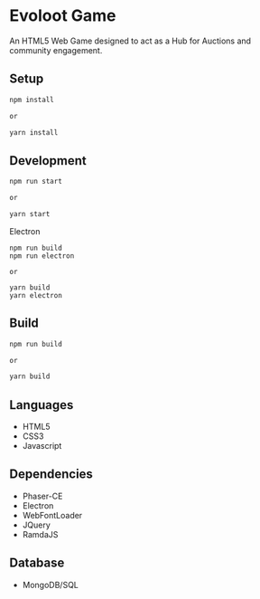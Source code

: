 # Evoloot Game

An HTML5 Web Game designed to act as a Hub for Auctions and community engagement.

## Setup

```bash
npm install 

or

yarn install 
```

## Development
```bash
npm run start

or

yarn start
```
Electron
```
npm run build
npm run electron

or

yarn build
yarn electron
```

## Build
```bash
npm run build

or

yarn build
```

## Languages
- HTML5
- CSS3
- Javascript

## Dependencies
- Phaser-CE
- Electron
- WebFontLoader
- JQuery
- RamdaJS

## Database
- MongoDB/SQL
